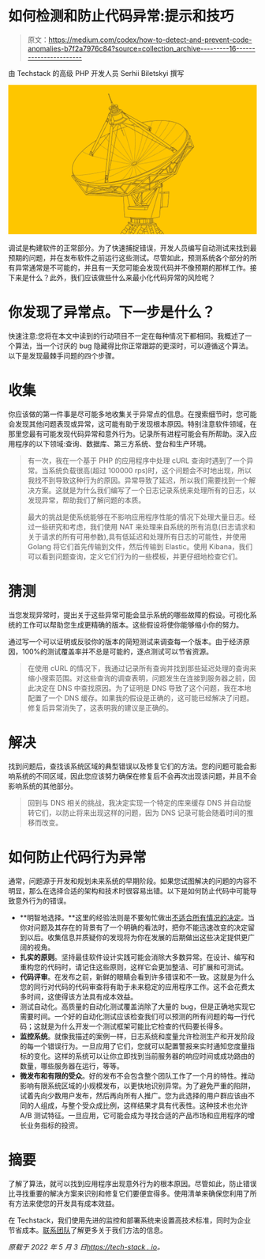 # 如何检测和防止代码异常:提示和技巧

> 原文：<https://medium.com/codex/how-to-detect-and-prevent-code-anomalies-b7f2a7976c84?source=collection_archive---------16----------------------->

由 Techstack 的高级 PHP 开发人员 Serhii Biletskyi 撰写

![](img/edb622b643e31663b510e9b0632fc772.png)

调试是构建软件的正常部分。为了快速捕捉错误，开发人员编写自动测试来找到最预期的问题，并在发布软件之前运行这些测试。尽管如此，预测系统各个部分的所有异常通常是不可能的，并且有一天您可能会发现代码并不像预期的那样工作。接下来是什么？此外，我们应该做些什么来最小化代码异常的风险呢？

# 你发现了异常点。下一步是什么？

快速注意:您将在本文中读到的行动项目不一定在每种情况下都相同。我概述了一个算法，当一个讨厌的 bug 隐藏得比你正常跟踪的更深时，可以遵循这个算法。以下是发现最棘手问题的四个步骤。

# 收集

你应该做的第一件事是尽可能多地收集关于异常点的信息。在搜索细节时，您可能会发现其他问题表现或异常，这可能有助于发现根本原因。特别注意软件领域，在那里您最有可能发现代码异常和意外行为。记录所有进程可能会有所帮助。深入应用程序的以下领域:查询、数据库、第三方系统、登台和生产环境。

> 有一次，我在一个基于 PHP 的应用程序中处理 cURL 查询时遇到了一个异常。当系统负载很高(超过 100000 rps)时，这个问题会不时地出现，所以我找不到导致这种行为的原因。异常导致了延迟，所以我们需要找到一个解决方案。这就是为什么我们编写了一个日志记录系统来处理所有的日志，以发现异常，帮助我们了解问题的本质。
> 
> 最大的挑战是使系统能够在不影响应用程序性能的情况下处理大量日志。经过一些研究和考虑，我们使用 NAT 来处理来自系统的所有消息(日志请求和关于请求的所有可用参数),具有低延迟和处理所有日志的可能性，并使用 Golang 将它们首先传输到文件，然后传输到 Elastic。使用 Kibana，我们可以看到问题查询，定义它们行为的一些模板，并更仔细地检查它们。

# 猜测

当您发现异常时，提出关于这些异常可能会显示系统的哪些故障的假设。可视化系统的工作可以帮助您生成更精确的版本。这些假设将使你能够缩小你的努力。

通过写一个可以证明或反驳你的版本的简短测试来调查每一个版本。由于经济原因，100%的测试覆盖率并不总是可能的，逐点测试可以节省资源。

> 在使用 cURL 的情况下，我通过记录所有查询并找到那些延迟处理的查询来缩小搜索范围。对这些查询的调查表明，问题发生在连接到服务器之前，因此决定在 DNS 中查找原因。为了证明是 DNS 导致了这个问题，我在本地配置了一个 DNS 缓存。如果我的假设是正确的，这可能已经解决了问题。修复后异常消失了，这表明我的建议是正确的。

# 解决

找到问题后，查找该系统区域的典型错误以及修复它们的方法。您的问题可能会影响系统的不同区域，因此您应该努力确保在修复后不会再次出现该问题，并且不会影响系统的其他部分。

> 回到与 DNS 相关的挑战，我决定实现一个特定的库来缓存 DNS 并自动旋转它们，以防止将来出现这样的问题，因为 DNS 记录可能会随着时间的推移而改变。

# 如何防止代码行为异常

通常，问题源于开发和规划未来系统的早期阶段。如果您试图解决的问题的内容不明显，那么在选择合适的架构和技术时很容易出错。以下是如何防止代码中可能导致意外行为的错误。

*   **明智地选择。**这里的经验法则是不要匆忙做出[不适合所有情况的决定](https://tech-stack.io/services/development-consulting?utm_medium=medium&utm_source=codex&utm_campaign=code_anomalies)。当你对问题及其存在的背景有了一个明确的看法时，把你不能迅速改变的决定留到以后。收集信息并质疑你的发现将为你在发展的后期做出这些决定提供更广阔的视角。
*   **扎实的原则**。坚持最佳软件设计实践可能会消除大多数异常。在设计、编写和重构您的代码时，请记住这些原则，这样它会更加整洁、可扩展和可测试。
*   **代码评审**。在发布之前，新鲜的眼睛会看到许多错误和不一致。这就是为什么您的同行对代码的代码审查将有助于未来稳定的应用程序工作。这不会花费太多时间，这使得该方法具有成本效益。
*   测试自动化。高质量的自动化测试覆盖消除了大量的 bug，但是正确地实现它需要时间。一个好的自动化测试应该检查我们可以预测的所有问题的每一行代码；这就是为什么开发一个测试框架可能比它检查的代码要长得多。
*   **监控系统**。就像我描述的案例一样，日志系统和度量允许检测生产和开发阶段的每一个错误行为。一旦应用了它们，您就可以配置警报来实时通知您度量指标的变化。这样的系统可以让你立即找到当前服务器的响应时间或成功路由的数量，哪些服务器在运行，等等。
*   **微发布和有限的受众**。好的发布不会包含整个团队工作了一个月的特性。推动影响有限系统区域的小规模发布，以更快地识别异常。为了避免严重的陷阱，试着先向少数用户发布，然后再向所有人推广。您为此选择的用户群应该由不同的人组成，与整个受众成比例，这样结果才具有代表性。这种技术也允许 A/B 测试特征。一旦应用，它可能会成为寻找合适的产品市场和应用程序的增长业务指标的投资。

# 摘要

了解了算法，就可以找到应用程序出现意外行为的根本原因。尽管如此，防止错误比寻找重要的解决方案来识别和修复它们要便宜得多。使用清单来确保您利用了所有方法来使您的开发具有成本效益。

在 Techstack，我们使用先进的监控和部署系统来设置高技术标准，同时为企业节省成本。[联系团队](https://tech-stack.io/contact-us?utm_medium=medium&utm_source=codex&utm_campaign=code_anomalies)了解更多关于我们方法的信息。

*原载于 2022 年 5 月 3 日*[*https://tech-stack . io*](https://tech-stack.io/blog/how-to-detect-and-prevent-code-anomalies/)*。*